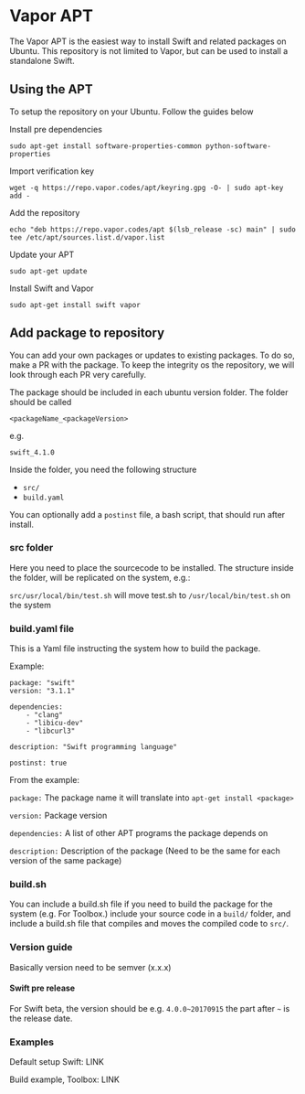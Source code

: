 # Vapor APT

The Vapor APT is the easiest way to install Swift and related packages on Ubuntu. This repository is not limited to Vapor, but can be used to install a standalone Swift.

## Using the APT

To setup the repository on your Ubuntu. Follow the guides below

Install pre dependencies

```
sudo apt-get install software-properties-common python-software-properties
```

Import verification key

```
wget -q https://repo.vapor.codes/apt/keyring.gpg -O- | sudo apt-key add -
```

Add the repository

```
echo "deb https://repo.vapor.codes/apt $(lsb_release -sc) main" | sudo tee /etc/apt/sources.list.d/vapor.list
```

Update your APT

```
sudo apt-get update
```

Install Swift and Vapor

```
sudo apt-get install swift vapor
```

## Add package to repository

You can add your own packages or updates to existing packages. To do so, make a PR with the package. To keep the integrity os the repository, we will look through each PR very carefully.

The package should be included in each ubuntu version folder. The folder should be called

`<packageName_<packageVersion>`

e.g.

`swift_4.1.0`

Inside the folder, you need the following structure

* `src/`
* `build.yaml`

You can optionally add a `postinst` file, a bash script, that should run after install.

### src folder

Here you need to place the sourcecode to be installed. The structure inside the folder, will be replicated on the system, e.g.:

`src/usr/local/bin/test.sh` will move test.sh to `/usr/local/bin/test.sh` on the system

### build.yaml file

This is a Yaml file instructing the system how to build the package.

Example:

```
package: "swift"
version: "3.1.1"

dependencies:
    - "clang"
    - "libicu-dev"
    - "libcurl3"

description: "Swift programming language"

postinst: true
```

From the example:

`package:` The package name it will translate into `apt-get install <package>`

`version:` Package version

`dependencies:` A list of other APT programs the package depends on

`description:` Description of the package (Need to be the same for each version of the same package)

### build.sh

You can include a build.sh file if you need to build the package for the system (e.g. For Toolbox.) include your source code in a `build/` folder, and include a build.sh file that compiles and moves the compiled code to `src/`.

### Version guide

Basically version need to be semver (x.x.x)

#### Swift pre release

For Swift beta, the version should be e.g. `4.0.0~20170915` the part after `~` is the release date.

### Examples

Default setup Swift: LINK

Build example, Toolbox: LINK
